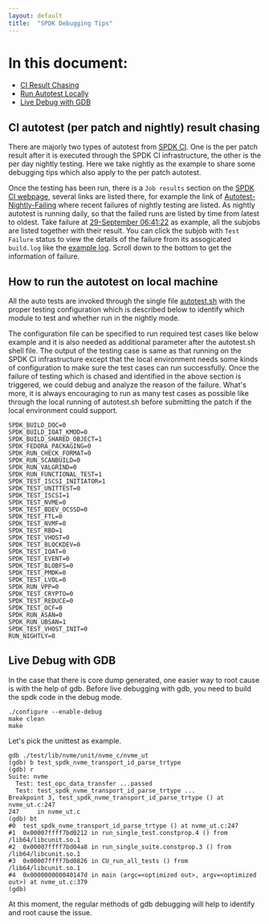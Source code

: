 ```yaml
---
layout: default
title:  "SPDK Debugging Tips"
---
```


# In this document:

* [CI Result Chasing](#ci)
* [Run Autotest Locally](#local_run)
* [Live Debug with GDB](#gdb)

<a id="ci"></a>
## CI autotest (per patch and nightly) result chasing

There are majorly two types of autotest from [SPDK CI](https://dqtibwqq6s6ux.cloudfront.net/). One is the per patch result after it is executed through the SPDK CI infrastructure, the other is the per day nightly testing. Here we take nightly as the example to share some debugging tips which also apply to the per patch autotest.

Once the testing has been run, there is a `Job results` section on the [SPDK CI webpage](https://dqtibwqq6s6ux.cloudfront.net/), several links are listed there, for example the link of [Autotest-Nightly-Failing](https://dqtibwqq6s6ux.cloudfront.net/public_build/autotest-nightly-failing.html) where recent failures of nightly testing are listed. As nightly autotest is running daily, so that the failed runs are listed by time from latest to oldest. Take failure at [29-September 06:41:22](https://dqtibwqq6s6ux.cloudfront.net/public_build/autotest-nightly-failing_454.html) as example, all the subjobs are listed together with their result. You can click the subjob with `Test Failure` status to view the details of the failure from its assogicated `build.log` like the [example log](https://dqtibwqq6s6ux.cloudfront.net/results/autotest-nightly-failing/builds/454/archive/vhost_autotest_nightly/build.log). Scroll down to the bottom to get the information of failure.

<a id="local_run"></a>
## How to run the autotest on local machine

All the auto tests are invoked through the single file [autotest.sh](https://github.com/spdk/spdk/blob/master/autotest.sh) with the proper testing configuration which is described below to identify which module to test and whether run in the nightly mode.

The configuration file can be specified to run required test cases like below example and it is also needed as additional parameter after the autotest.sh shell file. The output of the testing case is same as that running on the SPDK CI infrastructure except that the local environment needs some kinds of configuration to make sure the test cases can run successfully. Once the failure of testing which is chased and identified in the above section is triggered, we could debug and analyze the reason of the failure. What's more, it is always encouraging to run as many test cases as possible like through the local running of autotest.sh before submitting the patch if the local environment could support.

~~~{.sh}
SPDK_BUILD_DOC=0
SPDK_BUILD_IOAT_KMOD=0
SPDK_BUILD_SHARED_OBJECT=1
SPDK_FEDORA_PACKAGING=0
SPDK_RUN_CHECK_FORMAT=0
SPDK_RUN_SCANBUILD=0
SPDK_RUN_VALGRIND=0
SPDK_RUN_FUNCTIONAL_TEST=1
SPDK_TEST_ISCSI_INITIATOR=1
SPDK_TEST_UNITTEST=0
SPDK_TEST_ISCSI=1
SPDK_TEST_NVME=0
SPDK_TEST_BDEV_OCSSD=0
SPDK_TEST_FTL=0
SPDK_TEST_NVMF=0
SPDK_TEST_RBD=1
SPDK_TEST_VHOST=0
SPDK_TEST_BLOCKDEV=0
SPDK_TEST_IOAT=0
SPDK_TEST_EVENT=0
SPDK_TEST_BLOBFS=0
SPDK_TEST_PMDK=0
SPDK_TEST_LVOL=0
SPDK_RUN_VPP=0
SPDK_TEST_CRYPTO=0
SPDK_TEST_REDUCE=0
SPDK_TEST_OCF=0
SPDK_RUN_ASAN=0
SPDK_RUN_UBSAN=1
SPDK_TEST_VHOST_INIT=0
RUN_NIGHTLY=0
~~~

<a id="gdb"></a>
## Live Debug with GDB
In the case that there is core dump generated, one easier way to root cause is with the help of gdb. Before live debugging with gdb, you need to build the spdk code in the debug mode.

~~~{.sh}
./configure --enable-debug
make clean
make
~~~

Let's pick the unittest as example.

~~~{.sh}
gdb ./test/lib/nvme/unit/nvme_c/nvme_ut
(gdb) b test_spdk_nvme_transport_id_parse_trtype
(gdb) r
Suite: nvme
  Test: test_opc_data_transfer ...passed
  Test: test_spdk_nvme_transport_id_parse_trtype ...
Breakpoint 3, test_spdk_nvme_transport_id_parse_trtype () at nvme_ut.c:247
247     in nvme_ut.c
(gdb) bt
#0  test_spdk_nvme_transport_id_parse_trtype () at nvme_ut.c:247
#1  0x00007ffff7bd0212 in run_single_test.constprop.4 () from /lib64/libcunit.so.1
#2  0x00007ffff7bd04a8 in run_single_suite.constprop.3 () from /lib64/libcunit.so.1
#3  0x00007ffff7bd0826 in CU_run_all_tests () from /lib64/libcunit.so.1
#4  0x000000000040147d in main (argc=<optimized out>, argv=<optimized out>) at nvme_ut.c:379
(gdb)
~~~

At this moment, the regular methods of gdb debugging will help to identify and root cause the issue.
